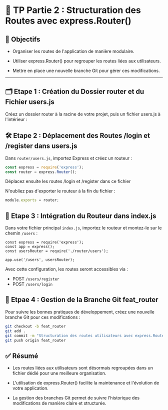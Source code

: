 # 🔐 TP Partie 2 : Structuration des Routes avec express.Router()

## 🎯 Objectifs

- Organiser les routes de l'application de manière modulaire.

- Utiliser express.Router() pour regrouper les routes liées aux utilisateurs.

- Mettre en place une nouvelle branche Git pour gérer ces modifications.

---

## 🗂️ Etape 1 : Création du Dossier router et du Fichier users.js

Créez un dossier router à la racine de votre projet, puis un fichier users.js à l'intérieur :

## 🛠️ Etape 2 : Déplacement des Routes /login et /register dans users.js

Dans `router/users.js`, importez Express et créez un routeur :

```js
const express = require('express');
const router = express.Router();

```

Déplacez ensuite les routes /login et /register dans ce fichier

N'oubliez pas d'exporter le routeur à la fin du fichier :

```js
module.exports = router; 
```

## 🔗 Etape 3 : Intégration du Routeur dans index.js

Dans votre fichier principal `index.js`, importez le routeur et montez-le sur le chemin `/users` :

```
const express = require('express');
const app = express();
const usersRouter = require('./router/users');

app.use('/users', usersRouter);
```

Avec cette configuration, les routes seront accessibles via :
- POST `/users/register`
- POST `/users/login`

## 🌿 Etpae 4 : Gestion de la Branche Git feat_router

Pour suivre les bonnes pratiques de développement, créez une nouvelle branche Git pour ces modifications :

```bash
git checkout -b feat_router
git add .
git commit -m "Structuration des routes utilisateurs avec express.Router()"
git push origin feat_router
```

## ✅ Résumé

- Les routes liées aux utilisateurs sont désormais regroupées dans un fichier dédié pour une meilleure organisation.

- L'utilisation de express.Router() facilite la maintenance et l'évolution de votre application.

- La gestion des branches Git permet de suivre l'historique des modifications de manière claire et structurée.
